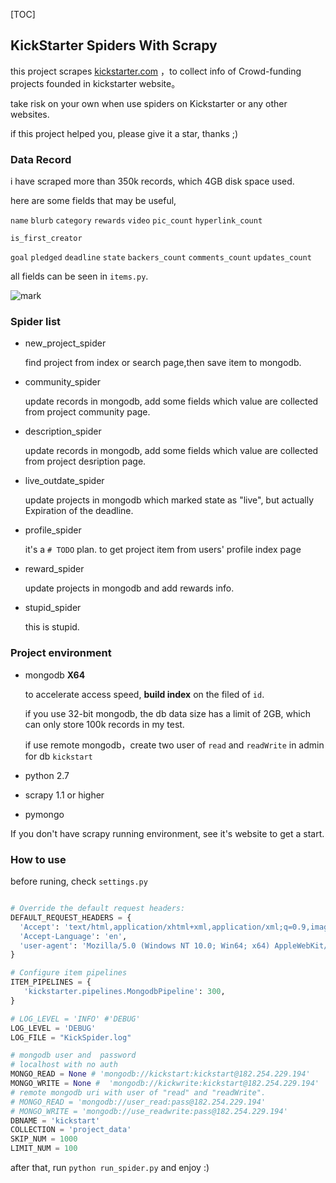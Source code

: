 [TOC]

## KickStarter Spiders  With Scrapy

this project scrapes [kickstarter.com](kickstarter.com) ，to collect info  of  Crowd-funding  projects founded in kickstarter website。

take risk on your own when  use spiders on Kickstarter or any other websites.

if this  project helped you, please give it a star, thanks ;)

### Data Record

i have scraped more than 350k records, which 4GB disk space used. 

here are some fields that  may be useful,

 `name`   `blurb`   `category`   `rewards`   `video`  `pic_count`  `hyperlink_count` 

 `is_first_creator`

`goal`   `pledged`    `deadline`  `state`   `backers_count` `comments_count`  `updates_count` 

all fields can be seen in `items.py`.

![mark](http://o8i01ajlj.bkt.clouddn.com/blog/180114/5JkHH6A24G.jpg?imageslim)



### Spider list

+ new_project_spider

  find project from index or search page,then save item to mongodb.

+ community_spider

  update records in mongodb, add  some  fields which value are collected from project community page.

+ description_spider

  update records in mongodb, add  some  fields which value are collected from project desription page.

+ live_outdate_spider

  update projects in mongodb which marked state as "live", but actually Expiration of the deadline.

+ profile_spider

  it's  a  `# TODO` plan.  to get project item from users'  profile index page

+ reward_spider

  update projects in mongodb and add rewards info.

+ stupid_spider

  this is stupid.

### Project environment

+ mongodb  **X64**

  to accelerate access speed, **build index** on the filed of `id`.

  if you use 32-bit mongodb, the db data size has a limit of 2GB, which can only store 100k records in my test.

  if use remote mongodb，create two user of  `read` and `readWrite`  in admin for db `kickstart`

+ python 2.7

+ scrapy 1.1 or higher

+ pymongo

If you don't have scrapy running environment, see it's website to get a start.





### How to use

before runing,  check `settings.py`

```python

# Override the default request headers:
DEFAULT_REQUEST_HEADERS = {
  'Accept': 'text/html,application/xhtml+xml,application/xml;q=0.9,image/webp,image/apng,*/*;q=0.8',
  'Accept-Language': 'en',
  'user-agent': 'Mozilla/5.0 (Windows NT 10.0; Win64; x64) AppleWebKit/537.36 (KHTML, like Gecko) Chrome/62.0.3202.94 Safari/537.36'
}

# Configure item pipelines
ITEM_PIPELINES = {
   'kickstarter.pipelines.MongodbPipeline': 300,
}

# LOG_LEVEL = 'INFO' #'DEBUG'
LOG_LEVEL = 'DEBUG'
LOG_FILE = "KickSpider.log"

# mongodb user and  password
# localhost with no auth
MONGO_READ = None # 'mongodb://kickstart:kickstart@182.254.229.194'
MONGO_WRITE = None #  'mongodb://kickwrite:kickstart@182.254.229.194'
# remote mongodb uri with user of "read" and "readWrite".
# MONGO_READ = 'mongodb://user_read:pass@182.254.229.194'
# MONGO_WRITE = 'mongodb://use_readwrite:pass@182.254.229.194'
DBNAME = 'kickstart'
COLLECTION = 'project_data'
SKIP_NUM = 1000
LIMIT_NUM = 100
```

after that, run `python run_spider.py` and enjoy :)



